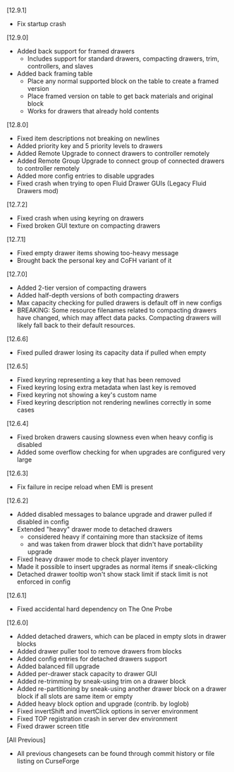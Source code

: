 [12.9.1]
- Fix startup crash

[12.9.0]
- Added back support for framed drawers
  - Includes support for standard drawers, compacting drawers, trim, controllers, and slaves
- Added back framing table
  - Place any normal supported block on the table to create a framed version
  - Place framed version on table to get back materials and original block
  - Works for drawers that already hold contents

[12.8.0]
- Fixed item descriptions not breaking on newlines
- Added priority key and 5 priority levels to drawers
- Added Remote Upgrade to connect drawers to controller remotely
- Added Remote Group Upgrade to connect group of connected drawers to controller remotely
- Added more config entries to disable upgrades
- Fixed crash when trying to open Fluid Drawer GUIs (Legacy Fluid Drawers mod)

[12.7.2]
- Fixed crash when using keyring on drawers
- Fixed broken GUI texture on compacting drawers

[12.7.1]
- Fixed empty drawer items showing too-heavy message
- Brought back the personal key and CoFH variant of it

[12.7.0]
- Added 2-tier version of compacting drawers
- Added half-depth versions of both compacting drawers
- Max capacity checking for pulled drawers is default off in new configs
- BREAKING: Some resource filenames related to compacting drawers have changed, which may affect data packs.  Compacting drawers will likely fall back to their default resources.

[12.6.6]
- Fixed pulled drawer losing its capacity data if pulled when empty

[12.6.5]
- Fixed keyring representing a key that has been removed
- Fixed keyring losing extra metadata when last key is removed
- Fixed keyring not showing a key's custom name
- Fixed keyring description not rendering newlines correctly in some cases

[12.6.4]
- Fixed broken drawers causing slowness even when heavy config is disabled
- Added some overflow checking for when upgrades are configured very large

[12.6.3]
- Fix failure in recipe reload when EMI is present

[12.6.2]
- Added disabled messages to balance upgrade and drawer pulled if disabled in config
- Extended "heavy" drawer mode to detached drawers
  - considered heavy if containing more than stacksize of items
  - and was taken from drawer block that didn't have portability upgrade
- Fixed heavy drawer mode to check player inventory
- Made it possible to insert upgrades as normal items if sneak-clicking
- Detached drawer tooltip won't show stack limit if stack limit is not enforced in config

[12.6.1]
- Fixed accidental hard dependency on The One Probe

[12.6.0]
- Added detached drawers, which can be placed in empty slots in drawer blocks
- Added drawer puller tool to remove drawers from blocks
- Added config entries for detached drawers support
- Added balanced fill upgrade
- Added per-drawer stack capacity to drawer GUI
- Added re-trimming by sneak-using trim on a drawer block
- Added re-partitioning by sneak-using another drawer block on a drawer block if all slots are same item or empty
- Added heavy block option and upgrade (contrib. by loglob)
- Fixed invertShift and invertClick options in server environment
- Fixed TOP registration crash in server dev environment
- Fixed drawer screen title

[All Previous]
- All previous changesets can be found through commit history
or file listing on CurseForge